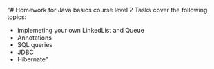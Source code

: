 "# Homework for Java basics course level 2
Tasks cover the following topics:
- implemeting your own LinkedList and Queue
- Annotations
- SQL queries
- JDBC
- Hibernate" 
